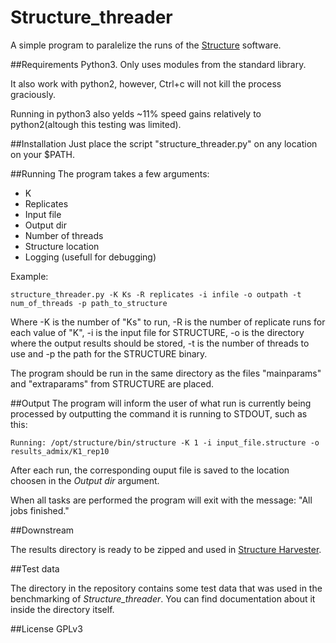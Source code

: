 # Structure_threader
A simple program to paralelize the runs of the [Structure](http://pritchardlab.stanford.edu/structure.html) software.

##Requirements
Python3. Only uses modules from the standard library.

It also work with python2, however, Ctrl+c will not kill the process graciously.

Running in python3 also yelds ~11% speed gains relatively to python2(altough this testing was limited).


##Installation
Just place the script "structure_threader.py" on any location on your $PATH.


##Running
The program takes a few arguments:

* K
* Replicates
* Input file
* Output dir
* Number of threads
* Structure location
* Logging (usefull for debugging)

Example: 

```
structure_threader.py -K Ks -R replicates -i infile -o outpath -t num_of_threads -p path_to_structure
```

Where -K is the number of "Ks" to run, -R is the number of replicate runs for
each value of "K", -i is the input file for STRUCTURE, -o is the directory where the output results should be stored,
-t is the number of threads to use and -p the path for the STRUCTURE binary.

The program should be run in the same directory as the files "mainparams" and
"extraparams" from STRUCTURE are placed.

##Output
The program will inform the user of what run is currently being processed by
outputting the command it is running to STDOUT, such as this:

```
Running: /opt/structure/bin/structure -K 1 -i input_file.structure -o results_admix/K1_rep10
```

After each run, the corresponding ouput file is saved to the location choosen in
the *Output dir* argument.

When all tasks are performed the program will exit with the message:
"All jobs finished."

##Downstream

The results directory is ready to be zipped and used in [Structure Harvester](http://taylor0.biology.ucla.edu/struct_harvest/).

##Test data

The directory in the repository contains some test data that was used in the benchmarking of *Structure_threader*.
You can find documentation about it inside the directory itself.

##License
GPLv3
